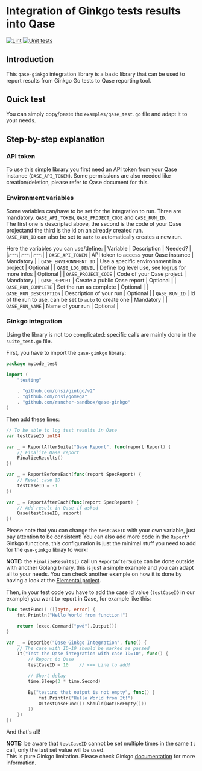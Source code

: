# Integration of Ginkgo tests results into Qase

[![Lint](https://github.com/rancher-sandbox/qase-ginkgo/actions/workflows/lint.yaml/badge.svg?branch=main)](https://github.com/rancher-sandbox/qase-ginkgo/actions/workflows/lint.yaml)
[![Unit tests](https://github.com/rancher-sandbox/qase-ginkgo/actions/workflows/unit-tests.yaml/badge.svg?branch=main)](https://github.com/rancher-sandbox/qase-ginkgo/actions/workflows/unit-tests.yaml)

## Introduction

This `qase-ginkgo` integration library is a basic library that can be used to report results from Ginkgo Go tests to Qase reporting tool.

## Quick test

You can simply copy/paste the `examples/qase_test.go` file and adapt it to your needs.

## Step-by-step explanation

### API token

To use this simple library you first need an API token from your Qase instance (`QASE_API_TOKEN`). Some permissions are also needed like creation/deletion, please refer to Qase document for this.

### Environment variables

Some variables can/have to be set for the integration to run. Three are mandatory: `QASE_API_TOKEN`, `QASE_PROJECT_CODE` and `QASE_RUN_ID`.  
The first one is descripted above, the second is the code of your Qase projectand the third is the id on an already created run.  
`QASE_RUN_ID` can also be set to `auto` to automatically creates a new run.

Here the variables you can use/define:
| Variable | Description | Needed? |
|:---:|:---:|:---:|
| `QASE_API_TOKEN` | API token to access your Qase instance | Mandatory |
| `QASE_ENVIRONNMENT_ID` | Use a specific environnment in a project | Optional |
| `QASE_LOG_DEVEL` | Define log level use, see [logrus](https://pkg.go.dev/github.com/sirupsen/logrus#readme-level-logging) for more infos | Optional |
| `QASE_PROJECT_CODE` | Code of your Qase project | Mandatory |
| `QASE_REPORT` | Create a public Qase report | Optional |
| `QASE_RUN_COMPLETE` | Set the run as complete | Optional |
| `QASE_RUN_DESCRIPTION` | Description of your run | Optional |
| `QASE_RUN_ID` | Id of the run to use, can be set to `auto` to create one | Mandatory |
| `QASE_RUN_NAME` | Name of your run | Optional |

### Ginkgo integration

Using the library is not too complicated: specific calls are mainly done in the `suite_test.go` file.

First, you have to import the `qase-ginkgo` library:
```go
package mycode_test

import (
	"testing"

	. "github.com/onsi/ginkgo/v2"
	. "github.com/onsi/gomega"
	. "github.com/rancher-sandbox/qase-ginkgo"
)
```

Then add these lines:
```go
// To be able to log test results in Qase
var testCaseID int64

var _ = ReportAfterSuite("Qase Report", func(report Report) {
	// Finalize Qase report
	FinalizeResults()
})

var _ = ReportBeforeEach(func(report SpecReport) {
	// Reset case ID
	testCaseID = -1
})

var _ = ReportAfterEach(func(report SpecReport) {
	// Add result in Qase if asked
	Qase(testCaseID, report)
})
```

Please note that you can change the `testCaseID` with your own variable, just pay attention to be consistent!
You can also add more code in the `Report*` Ginkgo functions, this configuration is just the minimal stuff you need to add for the `qse-ginkgo` libray to work!

**NOTE:** the `FinalizeResults()` call un `ReportAfterSuite` can be done outside with another Golang binary, this is just a simple example and you can adapt all to your needs.
You can check another example on how it is done by having a look at the [Elemental project](https://www.github.com/rancher/elemental).

Then, in your test code you have to add the case id value (`testCaseID` in our example) you want to report in Qase, for example like this:
```go
func testFunc() ([]byte, error) {
	fmt.Println("Hello World from function!")

	return (exec.Command("pwd").Output())
}

var _ = Describe("Qase Ginkgo Integration", func() {
	// The case with ID=10 should be marked as passed
	It("Test the Qase integration with case ID=10", func() {
		// Report to Qase
		testCaseID = 10    // <== Line to add!

		// Short delay
		time.Sleep(3 * time.Second)

		By("testing that output is not empty", func() {
			fmt.Println("Hello World from It!")
			Ω(testQaseFunc()).Should(Not(BeEmpty()))
		})
	})
})
```

And that's all!

**NOTE:** be aware that `testCaseID` cannot be set multiple times in the same `It` call, only the last set value will be used.  
This is pure Ginkgo limitation. Please check Ginkgo [documentation](https://onsi.github.io/ginkgo/#spec-subjects-it) for more information.
